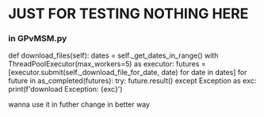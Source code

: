 # JUST FOR TESTING NOTHING HERE

### in GPvMSM.py

 def download_files(self):
     dates = self._get_dates_in_range()
     with ThreadPoolExecutor(max_workers=5) as executor:
         futures = [executor.submit(self._download_file_for_date, date) for date in dates]
         for future in as_completed(futures):
             try:
                 future.result()
             except Exception as exc:
                 print(f'download Exception: {exc}')

wanna use it in futher change in better way 